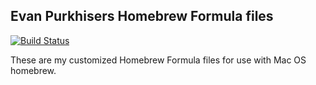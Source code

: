 ## Evan Purkhisers Homebrew Formula files

[![Build Status](https://github.com/evanpurkhiser/homebrew-personal/workflows/build/badge.svg)](https://github.com/evanpurkhiser/homebrew-personal/actions?query=workflow%3Abuild)

These are my customized Homebrew Formula files for use with Mac OS homebrew.

